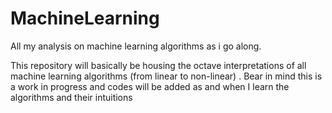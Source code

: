 # MachineLearning
All my analysis on machine learning algorithms as i go along.

This repository will basically be housing the octave interpretations of all machine learning algorithms (from linear to non-linear) .
Bear in mind this is a work in progress and codes will be added as and when I learn the algorithms and their intuitions
